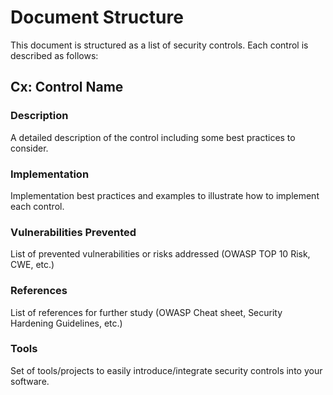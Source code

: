 # Document Structure
This document is structured as a list of security controls. Each control is described as follows:


## Cx: Control Name

### Description
A detailed description of the control including some best practices to consider.

### Implementation
Implementation best practices  and examples to illustrate how to implement each control.

### Vulnerabilities Prevented
List of prevented vulnerabilities or risks addressed (OWASP TOP 10 Risk, CWE, etc.)

### References
List of references for further study (OWASP Cheat sheet, Security Hardening Guidelines, etc.)


### Tools
Set of tools/projects to easily introduce/integrate security controls into your software.
